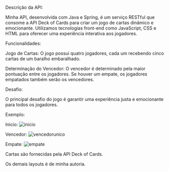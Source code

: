 Descrição da API:

Minha API, desenvolvida com Java e Spring, é um serviço RESTful que consome a API Deck of Cards para criar um jogo de cartas dinâmico e emocionante. Utilizamos tecnologias front-end como JavaScript, CSS e HTML para oferecer uma experiência interativa aos jogadores.

Funcionalidades:

Jogo de Cartas: O jogo possui quatro jogadores, cada um recebendo cinco cartas de um baralho embaralhado.

Determinação do Vencedor: O vencedor é determinado pela maior pontuação entre os jogadores. Se houver um empate, os jogadores empatados também serão os vencedores.

Desafio:

O principal desafio do jogo é garantir uma experiência justa e emocionante para todos os jogadores.

Exemplo:

Inicio:
![inicio](https://github.com/MayRegis/cardsGame/assets/38231397/0146d171-0656-4b75-af0d-2d7eab8b690b)

Vencedor:
![vencedorunico](https://github.com/MayRegis/cardsGame/assets/38231397/63a6edc2-96d2-4004-a58a-f109b3d1d7af)

Empate:
![empate](https://github.com/MayRegis/cardsGame/assets/38231397/d967892e-250c-40c3-ae77-9c484630393f)

Cartas são fornecidas pela API Deck of Cards.

Os demais layouts é de minha autoria.
